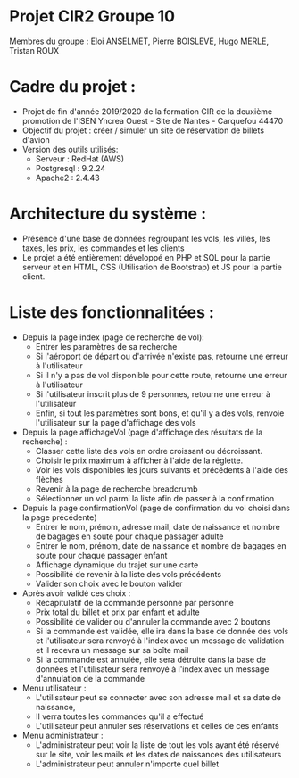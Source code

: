 # Projet CIR2 Groupe 10
Membres du groupe : Eloi ANSELMET, Pierre BOISLEVE, Hugo MERLE, Tristan ROUX

# Cadre du projet :
- Projet de fin d'année 2019/2020 de la formation CIR de la deuxième promotion de l'ISEN Yncrea Ouest - Site de Nantes - Carquefou 44470
- Objectif du projet : créer / simuler un site de réservation de billets d'avion
- Version des outils utilisés:
    - Serveur : RedHat (AWS)
    - Postgresql : 9.2.24
    - Apache2 : 2.4.43

# Architecture du système :
- Présence d'une base de données regroupant les vols, les villes, les taxes, les prix, les commandes et les clients
- Le projet a été entièrement développé en PHP et SQL pour la partie serveur et en HTML, CSS (Utilisation de Bootstrap) et JS pour la partie client.
# Liste des fonctionnalitées : 
- Depuis la page index (page de recherche de vol): 
    - Entrer les paramètres de sa recherche 
    - Si l'aéroport de départ ou d'arrivée n'existe pas, retourne une erreur à l'utilisateur
    - Si il n'y a pas de vol disponible pour cette route, retourne une erreur à l'utilisateur
    - Si l'utilisateur inscrit plus de 9 personnes, retourne une erreur à l'utilisateur
    - Enfin, si tout les paramètres sont bons, et qu'il y a des vols, renvoie l'utilisateur sur la page d'affichage des vols 
- Depuis la page affichageVol (page d'affichage des résultats de la recherche) :
    - Classer cette liste des vols en ordre croissant ou décroissant.
    - Choisir le prix maximum à afficher à l'aide de la réglette.
    - Voir les vols disponibles les jours suivants et précédents à l'aide des flèches
    - Revenir à la page de recherche breadcrumb
    - Sélectionner un vol parmi la liste afin de passer à la confirmation
- Depuis la page confirmationVol (page de confirmation du vol choisi dans la page précédente)
    - Entrer le nom, prénom, adresse mail, date de naissance et nombre de bagages en soute pour chaque passager adulte
    - Entrer le nom, prénom, date de naissance et nombre de bagages en soute pour chaque passager enfant
    - Affichage dynamique du trajet sur une carte
    - Possibilité de revenir à la liste des vols précédents
    - Valider son choix avec le bouton valider
- Après avoir validé ces choix : 
    - Récapitulatif de la commande personne par personne
    - Prix total du billet et prix par enfant et adulte
    - Possibilité de valider ou d'annuler la commande avec 2 boutons
    - Si la commande est validée, elle ira dans la base de donnée des vols et l'utilisateur sera renvoyé à l'index avec un message de validation et il recevra un message sur sa boîte mail
    - Si la commande est annulée, elle sera détruite dans la base de données et l'utilisateur sera renvoyé à l'index avec un message d'annulation de la commande
- Menu utilisateur : 
    - L'utilisateur peut se connecter avec son adresse mail et sa date de naissance,
    - Il verra toutes les commandes qu'il a effectué 
    - L'utilisateur peut annuler ses réservations et celles de ces enfants 
- Menu administrateur : 
    - L'administrateur peut voir la liste de tout les vols ayant été réservé sur le site, voir les mails et les dates de naissances des utilisateurs
    - L'administrateur peut annuler n'importe quel billet
    
